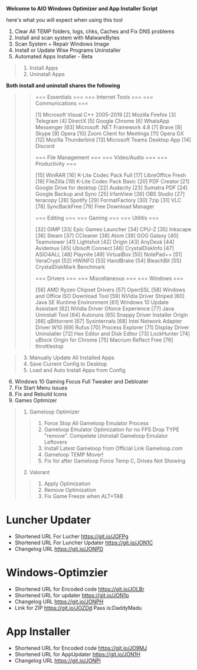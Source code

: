 **Welcome to AIO Windows Optimizer and App Installer Script**

here's what you will expect when using this tool 

1. Clear All TEMP folders, logs, chks, Caches and Fix DNS problems
2. Install and scan system with MalwareBytes
3. Scan System + Repair Windows Image
4. Install or Update Wise Programs Uninstaller
5. Automated Apps Installer - Beta
> 1. Install Apps
> 2. Uninstall Apps

**Both install and uninstall shares the following** 

>> === Essentials ===                        === Internet Tools ===                        === Communications ===
>> 
>> [1] Microsoft Visual C++ 2005-2019        [2] Mozilla Firefox                           [3] Telegram
>> [4] DirectX                               [5] Google Chrome                             [6] WhatsApp Messenger
>> [63] Microsoft .NET Framework 4.8         [7] Brave                                     [8] Skype
>>                                           [9] Opera                                     [10] Zoom Client for Meetings
>>                                           [11] Opera GX                                 [12] Mozilla Thunderbird
>>                                                                                         [13] Microsoft Teams Desktop App
>>                                                                                         [14] Discord
>> 
>> === File Management ===                   ===  Video/Audio  ===                        ===  Productivity  ===
>> 
>> [15] WinRAR                               [16] K-Lite Codec Pack Full                   [17] LibreOffice Fresh
>> [18] FileZilla                            [19] K-Lite Codec Pack Basic                  [20] PDF Creator
>> [21] Google Drive for desktop             [22] Audacity                                 [23] Sumatra PDF
>> [24] Google Backup and Sync               [25] IrfanView                                [26] OBS Studio
>> [27] teracopy                             [28] Spotify                                  [29] FormatFactory
>> [30] 7zip                                 [31] VLC
>> [78] SyncBackFree
>> [79] Free Download Manager
>> 
>> === Editing ===                           ===     Gaming     ===                        ===    Utilitis    ===
>> 
>> [32] GIMP                                 [33] Epic Games Launcher                      [34] CPU-Z
>> [35] Inkscape                             [36] Steam                                    [37] CCleaner
>> [38] Atom                                 [39] GOG Galaxy                               [40] Teamviewer
>> [41] Lightshot                            [42] Origin                                   [43] AnyDesk
>> [44] Avidemux                             [45] Ubisoft Connect                          [46] CrystalDiskInfo
>> [47] ASIO4ALL                             [48] Playnite                                 [49] VirtualBox
>> [50] NotePad++                                                                          [51] VeraCrypt
>>                                                                                         [52] HWiNFO
>>                                                                                         [53] HandBrake
>>                                                                                         [54] BleachBit
>>                                                                                         [55] CrystalDiskMark Benchmark
>> 
>> === Drivers ===                           ===  Miscellaneous ===                        ===     Windows    ===
>> 
>> [56] AMD Ryzen Chipset Drivers            [57] OpenSSL                                  [58] Windows and Office ISO Download Tool
>> [59] NVidia Driver Striped                [60] Java SE Runtime Environment              [61] Windows 10 Update Assistant
>> [62] NVidia Driver Gforce Experience      [77] Java Uninstall Tool                      [64] Autoruns
>> [65] Snappy Driver Installer Origin       [66] qBittorrent                              [67] Sysinternals
>> [68] Intel Network Adapter Driver W10     [69] Rufus                                    [70] Process Explorer
>> [71] Display Driver Uninstaller           [72] Hex Editor and Disk Editor
>>                                           [73] LockHunter
>>                                           [74] uBlock Origin for Chrome
>>                                           [75] Macrium Reflect Free
>>                                           [76] throttlestop                                          
                                          
> 3. Manually Update All Installed Apps
> 4. Save Current Config to Desktop
> 5. Load and Auto Install Apps from Config
6. Windows 10 Gaming Focus Full Tweaker and Debloater
7. Fix Start Menu issues
8. Fix and Rebuild Icons
9. Games Optimizer
> 1. Gameloop Optimizer
>> 1. Force Stop All Gameloop Emulator Process
>> 2. Gameloop Emulator Optimization for no FPS Drop
>> TYPE "remove". Compelete Uninstall Gameloop Emulator Leftovers
>> 3. Install Latest Gameloop from Official Link Gameloop.com
>> 4. Gameloop TEMP Mover!
>> 5. Fix for after Gameloop Force Temp C, Drives Not Showing
> 2. Valorant
>> 1. Apply Optimization
>> 2. Remove Optimization
>> 3. Fix Game Freeze when ALT+TAB



# Luncher Updater
- Shortened URL For Lucher https://git.io/JOFPg
- Shortened URL For Luncher Updater https://git.io/JON1C
- Changelog URL https://git.io/JONPD

# Windows-Optimzier
- Shortened URL for Encoded code https://git.io/JOLBr
- Shortened URL for updater https://git.io/JON1p
- Changelog URL https://git.io/JONPH
- Link for ZIP https://git.io/JOZDd Pass is:DaddyMadu

# App Installer
- Shortened URL for Encoded code https://git.io/JO9MJ
- Shortened URL for AppUpdater https://git.io/JON1H
- Changelog URL https://git.io/JONPi
